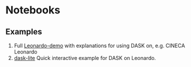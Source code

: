 # Notebooks

## Examples
1. Full [Leonardo-demo](Leonardo-demo.ipynb) with explanations for using DASK on, e.g. CINECA Leonardo 
2. [dask-lite](dask-lite.ipynb) Quick interactive example for DASK on Leonardo.
